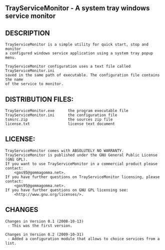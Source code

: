 TrayServiceMonitor - A system tray windows service monitor
----------------------------------------------------------

## DESCRIPTION

    TrayServiceMonitor is a simple utility for quick start, stop and monitor
    a configured windows service application using a system tray popup menu.

    TrayServiceMonitor configuration uses a text file called TrayServiceMonitor.ini
    saved in the same path of executable. The configuration file contains the name
    of the service to monitor.


## DISTRIBUTION FILES:

    TrayServiceMonitor.exe      the program executable file
    TrayServiceMonitor.ini      the configuration file
    tsmsrc.zip                  the sources zip file
    license.txt                 license text document


## LICENSE:

    TrayServiceMonitor comes with ABSOLUTELY NO WARRANTY.
    TrayServiceMonitor is published under the GNU General Public License (GNU GPL).
    If you want to use TrayServiceMonitor in a commercial product please contact:
	    <gos95@gommagomma.net>.
    If you have further questions on TrayServiceMonitor licensing, please contact:
	    <gos95@gommagomma.net>.
    If you have further questions on GNU GPL licensing see:
	    <http://www.gnu.org/licenses/>.


## CHANGES

    Changes in Version 0.1 (2008-10-13)
     - This was the first version.

    Changes in Version 0.2 (2009-10-31)
     - Added a configuration module that allows to choice services from a list.
